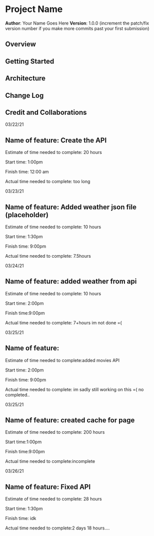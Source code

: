 # Project Name

**Author**: Your Name Goes Here
**Version**: 1.0.0 (increment the patch/fix version number if you make more commits past your first submission)

## Overview

<!-- Provide a high level overview of what this application is and why you are building it, beyond the fact that it's an assignment for this class. (i.e. What's your problem domain?) -->

## Getting Started

<!-- What are the steps that a user must take in order to build this app on their own machine and get it running? -->

## Architecture

<!-- Provide a detailed description of the application design. What technologies (languages, libraries, etc) you're using, and any other relevant design information. -->

## Change Log

<!-- Use this area to document the iterative changes made to your application as each feature is successfully implemented. Use time stamps. Here's an examples:

01-01-2001 4:59pm - Application now has a fully-functional express server, with a GET route for the location resource. -->

## Credit and Collaborations

<!-- Give credit (and a link) to other people or resources that helped you build this application. -->

03/22/21

## Name of feature: Create the API

Estimate of time needed to complete: 20 hours

Start time: 1:00pm

Finish time: 12:00 am

Actual time needed to complete: too long

03/23/21

## Name of feature: Added weather json file (placeholder)

Estimate of time needed to complete: 10 hours

Start time: 1:30pm

Finish time: 9:00pm

Actual time needed to complete: 7.5hours

03/24/21

## Name of feature: added weather from api

Estimate of time needed to complete: 10 hours

Start time: 2:00pm

Finish time:9:00pm

Actual time needed to complete: 7+hours im not done =(

03/25/21

## Name of feature:

Estimate of time needed to complete:added movies API

Start time: 2:00pm

Finish time: 9:00pm

Actual time needed to complete: im sadly still working on this =( no completed..

03/25/21

## Name of feature: created cache for page

Estimate of time needed to complete: 200 hours

Start time:1:00pm

Finish time:9:00pm

Actual time needed to complete:incomplete

03/26/21

## Name of feature: Fixed API

Estimate of time needed to complete: 28 hours

Start time: 1:30pm

Finish time: idk

Actual time needed to complete:2 days 18 hours....
